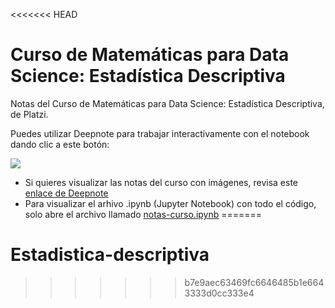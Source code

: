 <<<<<<< HEAD
# Curso de Matemáticas para Data Science: Estadística Descriptiva

Notas del Curso de Matemáticas para Data Science: Estadística Descriptiva, de Platzi.

Puedes utilizar Deepnote para trabajar interactivamente con el notebook dando clic a este botón:

[<img src="https://deepnote.com/buttons/try-in-a-jupyter-notebook.svg">](https://deepnote.com/launch?url=https%3A%2F%2Fgithub.com%2Fpachocamacho1990%2Fplatzi-curso-estadistica-descriptiva-2021)

- Si quieres visualizar las notas del curso con imágenes, revisa este [enlace de Deepnote](https://deepnote.com/@anthonymanotoa/Curso-de-Estadistica-Descriptiva-z6iCtsB_Q_6ZARwuRxzhIA)
- Para visualizar el arhivo .ipynb (Jupyter Notebook) con todo el código, solo abre el archivo llamado [notas-curso.ipynb](https://github.com/anthonymanotoa/estadistica_descriptiva_curso/blob/main/notas-curso.ipynb)
=======
# Estadistica-descriptiva
>>>>>>> b7e9aec63469fc6646485b1e6643333d0cc333e4
